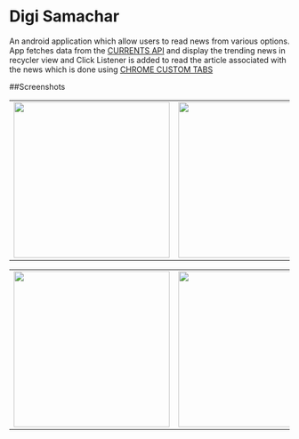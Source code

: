 
# Digi Samachar

An android application which allow users to read news from various options. App fetches data from the [CURRENTS API](https://currentsapi.services/en) and display the trending news in recycler view and Click Listener is added to read the article associated with the news which is done using [CHROME CUSTOM TABS](https://developer.chrome.com/docs/android/custom-tabs/integration-guide/)


##Screenshots

<table>
        <tr>
        <td><img src = "https://user-images.githubusercontent.com/71177842/127336661-0aec4ac0-a4cd-46d2-b972-4af0cb7f72ad.png"  width="280"></td>
        <td><img src = "https://user-images.githubusercontent.com/71177842/127337221-73e3ac06-1e3f-4741-9a02-4b27b59abee9.png" 
width="280"></td>
        <td><img src = "https://user-images.githubusercontent.com/71177842/127337608-8d7b6f80-bcac-4fdd-87da-89838b6e9490.png" 
width="280"></td>
                </table>
  <table>
        <tr> 
                <td><img src = "https://user-images.githubusercontent.com/71177842/127337789-9708790d-3262-4311-8037-e7c9c7e50ed6.png" 
width="280"></td>
                <td><img src = "https://user-images.githubusercontent.com/71177842/127337928-2901b5e3-6a76-4899-ad09-99c90f6ea16f.png" 
width="280"></td>
                <td><img src = "https://user-images.githubusercontent.com/71177842/127337996-0203da16-da58-4efd-8cd2-e73067f0b704.png" 
width="280"></td>
   </table>
   

